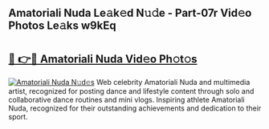 ## Amatoriali Nuda Le𝚊k𝚎d N𝚞𝚍e - Part-07r Vid𝚎o Photos Le𝚊ks w9kEq

# <h2><a href="http://fbbxhz.evod.top/?m=Amatoriali+Nuda">🔗 👉🔴 Amatoriali Nuda Vid𝚎o Ph𝚘t𝚘s</a></h2>

[![Amatoriali Nuda N𝚞d𝚎s](https://i.imgur.com/8V9OHl7.gif)](http://fbbxhz.evod.top/?m=Amatoriali+Nuda)
Web celebrity Amatoriali Nuda and multimedia artist, recognized for posting dance and lifestyle content through solo and collaborative dance routines and mini vlogs. Inspiring athlete Amatoriali Nuda, recognized for their outstanding achievements and dedication to their sport. 
